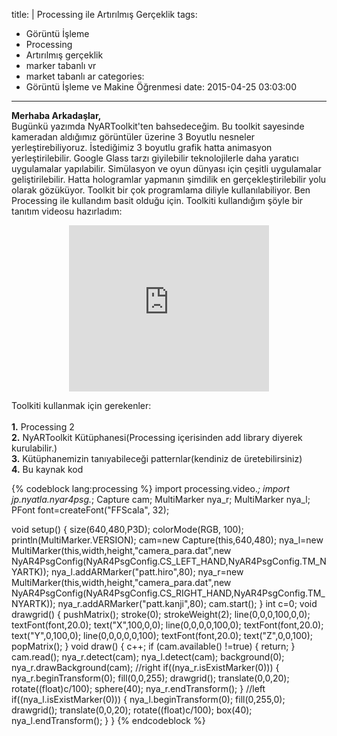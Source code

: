 title: |
  Processing ile Artırılmış Gerçeklik
tags:
  - Görüntü İşleme
  - Processing
  - Artırılmış gerçeklik
  - marker tabanlı vr
  - market tabanlı ar
categories:
  - Görüntü İşleme ve Makine Öğrenmesi
date: 2015-04-25 03:03:00
---
**Merhaba Arkadaşlar,**  
Bugünkü yazımda NyARToolkit'ten bahsedeceğim. Bu toolkit sayesinde kameradan aldığımız görüntüler üzerine 3 Boyutlu nesneler yerleştirebiliyoruz. İstediğimiz 3 boyutlu grafik hatta animasyon yerleştirilebilir. Google Glass tarzı giyilebilir teknolojilerle daha yaratıcı uygulamalar yapılabilir. Simülasyon ve oyun dünyası için çeşitli uygulamalar geliştirilebilir. Hatta hologramlar yapmanın şimdilik en gerçekleştirilebilir yolu olarak gözüküyor. Toolkit bir çok programlama diliyle kullanılabiliyor. Ben Processing ile kullandım basit olduğu için. Toolkiti kullandığım şöyle bir tanıtım videosu hazırladım:  

<div class="separator" style="clear: both; text-align: center;"><iframe allowfullscreen="" class="YOUTUBE-iframe-video" data-thumbnail-src="https://i.ytimg.com/vi/h2N0UAR17Og/0.jpg" frameborder="0" height="266" src="https://www.youtube.com/embed/h2N0UAR17Og?feature=player_embedded" width="320"></iframe></div>

Toolkiti kullanmak için gerekenler:  
<a name="more"></a>  
**1.** Processing 2  
**2.** NyARToolkit Kütüphanesi(Processing içerisinden add library diyerek kurulabilir.)  
**3.** Kütüphanemizin tanıyabileceği patternlar(kendiniz de üretebilirsiniz)  
**4.** Bu kaynak kod  

{% codeblock lang:processing %}
import processing.video.*;
import jp.nyatla.nyar4psg.*;
Capture cam;
MultiMarker nya_r;
MultiMarker nya_l;
PFont font=createFont("FFScala", 32);

void setup() {
  size(640,480,P3D);
  colorMode(RGB, 100);
  println(MultiMarker.VERSION);
  cam=new Capture(this,640,480);
  nya_l=new MultiMarker(this,width,height,"camera_para.dat",new NyAR4PsgConfig(NyAR4PsgConfig.CS_LEFT_HAND,NyAR4PsgConfig.TM_NYARTK));
  nya_l.addARMarker("patt.hiro",80);
  nya_r=new MultiMarker(this,width,height,"camera_para.dat",new NyAR4PsgConfig(NyAR4PsgConfig.CS_RIGHT_HAND,NyAR4PsgConfig.TM_NYARTK));
  nya_r.addARMarker("patt.kanji",80);
  cam.start();
}
int c=0;
void drawgrid()
{
  pushMatrix();
  stroke(0);
  strokeWeight(2);
  line(0,0,0,100,0,0);
  textFont(font,20.0); text("X",100,0,0);
  line(0,0,0,0,100,0);
  textFont(font,20.0); text("Y",0,100,0);
  line(0,0,0,0,0,100);
  textFont(font,20.0); text("Z",0,0,100);
  popMatrix();
}
void draw()
{
  c++;
  if (cam.available() !=true) 
  {
    return;
  }
  cam.read();
  nya_r.detect(cam);
  nya_l.detect(cam);
  background(0);
  nya_r.drawBackground(cam);
  //right
  if((nya_r.isExistMarker(0)))
  {
    nya_r.beginTransform(0);
    fill(0,0,255);
    drawgrid();
    translate(0,0,20);
    rotate((float)c/100);
    sphere(40);
    nya_r.endTransform();
  }
  //left
  if((nya_l.isExistMarker(0)))
  {
    nya_l.beginTransform(0);
    fill(0,255,0);
    drawgrid();
    translate(0,0,20);
    rotate((float)c/100);
    box(40);
    nya_l.endTransform();
  }
}
{% endcodeblock %}
